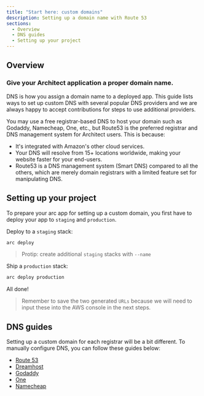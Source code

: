 ```yaml
---
title: "Start here: custom domains"
description: Setting up a domain name with Route 53
sections:
  - Overview
  - DNS guides
  - Setting up your project
---
```


## Overview

### Give your Architect application a proper domain name.

DNS is how you assign a domain name to a deployed app. This guide lists ways to set up custom DNS with several popular DNS providers and we are always happy to accept contributions for steps to use additional providers.

You may use a free registrar-based DNS to host your domain such as Godaddy, Namecheap, One, etc., but Route53 is the preferred registrar and DNS management system for Architect users. This is because:

- It's integrated with Amazon's other cloud services.
- Your DNS will resolve from 15+ locations worldwide, making your website faster for your end-users.
- Route53 is a DNS management system (Smart DNS) compared to all the others, which are merely domain registrars with a limited feature set for manipulating DNS.

## Setting up your project

To prepare your arc app for setting up a custom domain, you first have to deploy your app to `staging` and `production`.

Deploy to a `staging` stack:

```bash
arc deploy
```
> Protip: create additional `staging` stacks with `--name`

Ship a `production` stack:

```bash
arc deploy production
```

All done!

> Remember to save the two generated `URLs` because we will need to input these into the AWS console in the next steps.

## DNS guides

Setting up a custom domain for each registrar will be a bit different. To manually configure DNS, you can follow these guides below:

- [Route 53](/docs/en/guides/domains/route-53)
- [Dreamhost](/docs/en/guides/domains/dreamhost)
- [Godaddy](/docs/en/guides/domains/godaddy)
- [One](/docs/en/guides/domains/one)
- [Namecheap](/docs/en/guides/domains/namecheap)
<!-- - [Cloudflare](/docs/en/guides/domains/cloudflare) -->